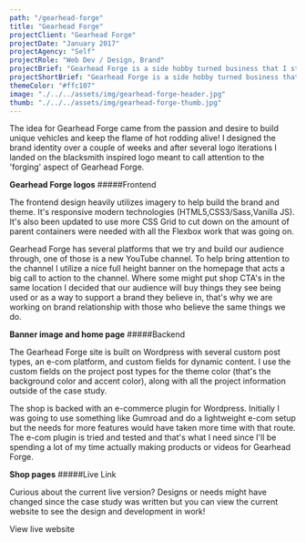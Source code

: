 ```yaml
---
path: "/gearhead-forge"
title: "Gearhead Forge"
projectClient: "Gearhead Forge"
projectDate: "January 2017"
projectAgency: "Self"
projectRole: "Web Dev / Design, Brand"
projectBrief: "Gearhead Forge is a side hobby turned business that I started back in 2016 with a few friends. Gearhead Forge is a group of enthusiasts passionately keeping the flame of V8’s and hot rodding alive by building uniquely aggressive cars and forging a lifestyle."
projectShortBrief: "Gearhead Forge is a side hobby turned business that I started back in 2016 with a few friends, I developed the website and brand."
themeColor: "#ffc107"
image: "./../../assets/img/gearhead-forge-header.jpg"
thumb: "./../../assets/img/gearhead-forge-thumb.jpg"
---
```


The idea for Gearhead Forge came from the passion and desire to build unique vehicles and keep the flame of hot rodding alive! I designed the brand identity over a couple of weeks and after several logo iterations I landed on the blacksmith inspired logo meant to call attention to the 'forging' aspect of Gearhead Forge.

**Gearhead Forge logos**
#####Frontend

The frontend design heavily utilizes imagery to help build the brand and theme. It's responsive modern technologies (HTML5,CSS3/Sass,Vanilla JS). It's also been updated to use more CSS Grid to cut down on the amount of parent containers were needed with all the Flexbox work that was going on.

Gearhead Forge has several platforms that we try and build our audience through, one of those is a new YouTube channel. To help bring attention to the channel I utilize a nice full height banner on the homepage that acts a big call to action to the channel. Where some might put shop CTA's in the same location I decided that our audience will buy things they see being used or as a way to support a brand they believe in, that's why we are working on brand relationship with those who believe the same things we do.

**Banner image and home page**
#####Backend

The Gearhead Forge site is built on Wordpress with several custom post types, an e-com platform, and custom fields for dynamic content. I use the custom fields on the project post types for the theme color (that's the background color and accent color), along with all the project information outside of the case study.

The shop is backed with an e-commerce plugin for Wordpress. Initially I was going to use something like Gumroad and do a lightweight e-com setup but the needs for more features would have taken more time with that route. The e-com plugin is tried and tested and that's what I need since I'll be spending a lot of my time actually making products or videos for Gearhead Forge.

**Shop pages**
#####Live Link

Curious about the current live version? Designs or needs might have changed since the case study was written but you can view the current website to see the design and development in work!

View live website
